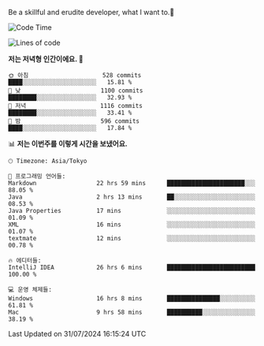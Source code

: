 Be a skillful and erudite developer, what I want to.👶

<!--START_SECTION:waka-->
![Code Time](http://img.shields.io/badge/Code%20Time-1%2C104%20hrs%2050%20mins-blue)

![Lines of code](https://img.shields.io/badge/%EC%A0%80%EB%8A%94%20%EC%97%AC%ED%83%9C%EA%B9%8C%EC%A7%80%20-2.7%20million%20%EC%A4%84%EC%9D%98%20%EC%BD%94%EB%93%9C%EB%A5%BC%20%EC%9E%91%EC%84%B1%ED%96%88%EC%96%B4%EC%9A%94.-blue)

**저는 저녁형 인간이에요. 🦉** 

```text
🌞 아침                     528 commits         ████░░░░░░░░░░░░░░░░░░░░░   15.81 % 
🌆 낮　                     1100 commits        ████████░░░░░░░░░░░░░░░░░   32.93 % 
🌃 저녁                     1116 commits        ████████░░░░░░░░░░░░░░░░░   33.41 % 
🌙 밤　                     596 commits         ████░░░░░░░░░░░░░░░░░░░░░   17.84 % 
```


📊 **저는 이번주를 이렇게 시간을 보냈어요.** 

```text
🕑︎ Timezone: Asia/Tokyo

💬 프로그래밍 언어들: 
Markdown                 22 hrs 59 mins      ██████████████████████░░░   88.05 % 
Java                     2 hrs 13 mins       ██░░░░░░░░░░░░░░░░░░░░░░░   08.53 % 
Java Properties          17 mins             ░░░░░░░░░░░░░░░░░░░░░░░░░   01.09 % 
XML                      16 mins             ░░░░░░░░░░░░░░░░░░░░░░░░░   01.07 % 
textmate                 12 mins             ░░░░░░░░░░░░░░░░░░░░░░░░░   00.78 % 

🔥 에디터들: 
IntelliJ IDEA            26 hrs 6 mins       █████████████████████████   100.00 % 

💻 운영 체제들: 
Windows                  16 hrs 8 mins       ███████████████░░░░░░░░░░   61.81 % 
Mac                      9 hrs 58 mins       ██████████░░░░░░░░░░░░░░░   38.19 % 
```


 Last Updated on 31/07/2024 16:15:24 UTC
<!--END_SECTION:waka-->
